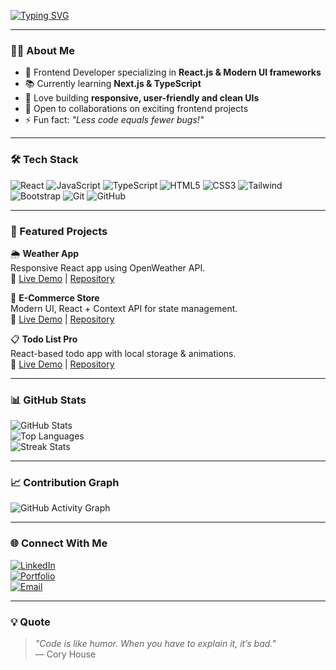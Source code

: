 <!-- PROFILE README TEMPLATE -->

<!-- Typing Animation -->
[![Typing SVG](https://readme-typing-svg.demolab.com?font=Fira+Code&size=28&pause=1000&color=38BCF3&center=true&vCenter=true&width=700&lines=Hi+👋,+I'm+Hasan+Qazi;Frontend+Developer+%7C+React.js+%7C+JavaScript;Passionate+about+Clean+UI+%26+UX;Always+Learning+New+Things+🚀)](https://git.io/typing-svg)

---

### 👨‍💻 About Me
- 🎯 Frontend Developer specializing in **React.js & Modern UI frameworks**
- 📚 Currently learning **Next.js & TypeScript**
- 🎨 Love building **responsive, user-friendly and clean UIs**
- 🤝 Open to collaborations on exciting frontend projects
- ⚡ Fun fact: *"Less code equals fewer bugs!"*

---

### 🛠️ Tech Stack
![React](https://img.shields.io/badge/-React-61DAFB?logo=react&logoColor=000&style=for-the-badge)
![JavaScript](https://img.shields.io/badge/-JavaScript-F7DF1E?logo=javascript&logoColor=000&style=for-the-badge)
![TypeScript](https://img.shields.io/badge/-TypeScript-3178C6?logo=typescript&logoColor=fff&style=for-the-badge)
![HTML5](https://img.shields.io/badge/-HTML5-E34F26?logo=html5&logoColor=fff&style=for-the-badge)
![CSS3](https://img.shields.io/badge/-CSS3-1572B6?logo=css3&logoColor=fff&style=for-the-badge)
![Tailwind](https://img.shields.io/badge/-TailwindCSS-06B6D4?logo=tailwindcss&logoColor=fff&style=for-the-badge)
![Bootstrap](https://img.shields.io/badge/-Bootstrap-7952B3?logo=bootstrap&logoColor=fff&style=for-the-badge)
![Git](https://img.shields.io/badge/-Git-F05032?logo=git&logoColor=fff&style=for-the-badge)
![GitHub](https://img.shields.io/badge/-GitHub-181717?logo=github&logoColor=fff&style=for-the-badge)

---

### 🚀 Featured Projects
🌦 **Weather App**  
Responsive React app using OpenWeather API.  
🔗 [Live Demo](#) | [Repository](#)

🛒 **E-Commerce Store**  
Modern UI, React + Context API for state management.  
🔗 [Live Demo](#) | [Repository](#)

📋 **Todo List Pro**  
React-based todo app with local storage & animations.  
🔗 [Live Demo](#) | [Repository](#)

---

### 📊 GitHub Stats
![GitHub Stats](https://github-readme-stats.vercel.app/api?username=YourUserName&show_icons=true&theme=radical&hide_border=true)  
![Top Languages](https://github-readme-stats.vercel.app/api/top-langs/?username=YourUserName&layout=compact&theme=radical&hide_border=true)  
![Streak Stats](https://streak-stats.demolab.com?user=YourUserName&theme=radical&hide_border=true)

---

### 📈 Contribution Graph
![GitHub Activity Graph](https://github-readme-activity-graph.vercel.app/graph?username=YourUserName&bg_color=0D1117&color=F75C7E&line=38BCF3&point=FFFFFF&hide_border=true)

---

### 🌐 Connect With Me
[![LinkedIn](https://img.shields.io/badge/-LinkedIn-0A66C2?logo=linkedin&logoColor=fff&style=for-the-badge)](https://www.linkedin.com/in/yourprofile/)  
[![Portfolio](https://img.shields.io/badge/-Portfolio-FF7139?logo=firefox&logoColor=fff&style=for-the-badge)](https://yourportfolio.com)  
[![Email](https://img.shields.io/badge/-Email-D14836?logo=gmail&logoColor=fff&style=for-the-badge)](mailto:youremail@gmail.com)

---

### 💡 Quote
> *"Code is like humor. When you have to explain it, it’s bad."*  
> — Cory House
